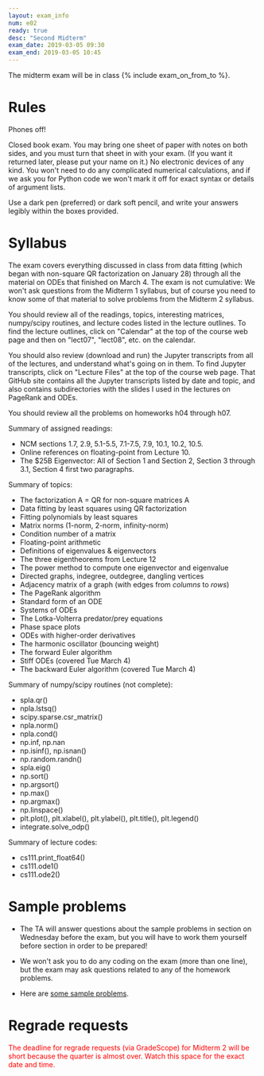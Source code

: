 ```yaml
---
layout: exam_info
num: e02
ready: true
desc: "Second Midterm"
exam_date: 2019-03-05 09:30
exam_end: 2019-03-05 10:45
---
```


The midterm exam will be in class {% include exam_on_from_to %}.

# Rules

Phones off!

Closed book exam.
You may bring one sheet of paper with notes on both sides, 
and you must turn that sheet in with your exam.
(If you want it returned later, please put your name on it.)
No electronic devices of any kind. 
You won't need to do any complicated numerical calculations,
and if we ask you for Python code we won't mark it off for
exact syntax or details of argument lists.

Use a dark pen (preferred) or dark soft pencil, 
and write your answers legibly within the
boxes provided.


# Syllabus

The exam covers everything discussed in class from data fitting 
(which began with non-square QR factorization on January 28)
through all the material on ODEs that finished on March 4.
The exam is not cumulative:
We won't ask questions from the Midterm 1 syllabus,
but of course you need to know some of that material to
solve problems from the Midterm 2 syllabus.

You should review all of the readings, topics,
interesting matrices, numpy/scipy routines, and
lecture codes listed in the lecture outlines.
To find the lecture outlines, click on "Calendar"
at the top of the course web page and then on
"lect07", "lect08", etc. on the calendar.

You should also review (download and run) the
Jupyter transcripts from all of the lectures,
and understand what's going on in them. To find
Jupyter transcripts, click on "Lecture Files" at
the top of the course web page.
That GitHub site contains all the Jupyter transcripts
listed by date and topic, and also contains subdirectories
with the slides I used in the lectures on PageRank and ODEs.

You should review all the problems on homeworks h04 through h07. 

Summary of assigned readings:
  - NCM sections 1.7, 2.9, 5.1-5.5, 7.1-7.5, 7.9, 10.1, 10.2, 10.5.
  - Online references on floating-point from Lecture 10.
  - The $25B Eigenvector: All of Section 1 and Section 2, Section 3 through 3.1, Section 4 first two paragraphs.
  

Summary of topics:
  - The factorization A = QR for non-square matrices A
  - Data fitting by least squares using QR factorization
  - Fitting polynomials by least squares
  - Matrix norms (1-norm, 2-norm, infinity-norm)
  - Condition number of a matrix
  - Floating-point arithmetic
  - Definitions of eigenvalues & eigenvectors
  - The three eigentheorems from Lecture 12
  - The power method to compute one eigenvector and eigenvalue
  - Directed graphs, indegree, outdegree, dangling vertices
  - Adjacency matrix of a graph (with edges from *columns* to *rows*)
  - The PageRank algorithm
  - Standard form of an ODE
  - Systems of ODEs
  - The Lotka-Volterra predator/prey equations
  - Phase space plots
  - ODEs with higher-order derivatives
  - The harmonic oscillator (bouncing weight)
  - The forward Euler algorithm
  - Stiff ODEs (covered Tue March 4)
  - The backward Euler algorithm (covered Tue March 4)
  

Summary of numpy/scipy routines (not complete):
  - spla.qr()
  - npla.lstsq()
  - scipy.sparse.csr_matrix()
  - npla.norm()
  - npla.cond()
  - np.inf, np.nan
  - np.isinf(), np.isnan()
  - np.random.randn()
  - spla.eig()
  - np.sort()
  - np.argsort()
  - np.max()
  - np.argmax()
  - np.linspace()
  - plt.plot(), plt.xlabel(), plt.ylabel(), plt.title(), plt.legend()
  - integrate.solve_odp()
  
  

Summary of lecture codes:
  - cs111.print_float64()
  - cs111.ode1()
  - cs111.ode2()


# Sample problems

- The TA will answer questions about the sample problems in section on Wednesday before the exam, but you will have to work them yourself before section in order to be prepared!

- We won't ask you to do any coding on the exam (more than one line), but the exam may ask questions related to any of the homework problems.  

- Here are [some sample problems](https://github.com/ucsb-cs111/w20-lecture-files/blob/master/exam_files/e02sampleprobs.pdf).

   
# Regrade requests

<span style="color:red">
The deadline for regrade requests (via GradeScope) for Midterm 2 will be short because the quarter is almost over.
Watch this space for the exact date and time.
</span>
